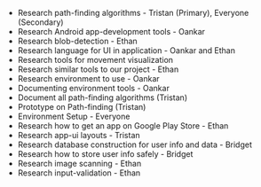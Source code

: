 - Research path-finding algorithms - Tristan (Primary), Everyone (Secondary)
- Research Android app-development tools - Oankar
- Research blob-detection - Ethan
- Research language for UI in application - Oankar and Ethan
- Research tools for movement visualization
- Research similar tools to our project - Ethan
- Research environment to use - Oankar
- Documenting environment tools - Oankar
- Document all path-finding algorithms (Tristan)
- Prototype on Path-finding (Tristan)
- Environment Setup - Everyone
- Research how to get an app on Google Play Store - Ethan
- Research app-ui layouts - Tristan
- Research database construction for user info and data - Bridget
- Research how to store user info safely - Bridget
- Research image scanning - Ethan
- Research input-validation  - Ethan
  

